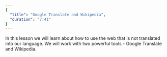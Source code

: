 ```yaml
---
{
  "title": "Google Translate and Wikipedia",
  "duration": "7:41"
}
---
```


In this lesson we will learn about how to use the web that is not translated into our language. We will work with two powerful tools  - Google Translate and Wikipedia.
